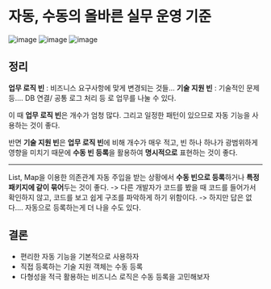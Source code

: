 # 자동, 수동의 올바른 실무 운영 기준

![image](https://user-images.githubusercontent.com/39082893/107878593-27f17a80-6f17-11eb-9c9d-b3c8e5192207.png)
![image](https://user-images.githubusercontent.com/39082893/107878598-317ae280-6f17-11eb-9d77-4d03d3b3942e.png)
![image](https://user-images.githubusercontent.com/39082893/107878606-3dff3b00-6f17-11eb-8bbc-a9a91c37a740.png)

## 정리

**업무 로직 빈** : 비즈니스 요구사항에 맞게 변경되는 것들...
**기술 지원 빈** : 기술적인 문제 등.... DB 연결/ 공통 로그 처리 등
로 업무를 나눌 수 있다.

이 때 **업무 로직 빈**은 개수가 엄청 많다. 그리고 일정한 패턴이 있으므로 자동 기능을 사용하는 것이 좋다.

반면 **기술 지원 빈**은 **업무 로직 빈**에 비해 개수가 매우 적고, 빈 하나 하나가 광범위하게 영향을 미치기 때문에 **수동 빈 등록**을 활용하여 **명시적으로** 표현하는 것이 좋다.

---

List, Map을 이용한 의존관계 자동 주입을 받는 상황에서 **수동 빈으로 등록**하거나 **특정 패키지에 같이 묶어**두는 것이 좋다.
-> 다른 개발자가 코드를 봤을 때 코드를 들어가서 확인하지 않고, 코드를 보고 쉽게 구조를 파악하게 하기 위함이다.
-> 하지만 답은 없다.... 자동으로 등록하는게 더 나을 수도 있다.

## 결론 

* 편리한 자동 기능을 기본적으로 사용하자
* 직접 등록하는 기술 지원 객체는 수동 등록
* 다형성을 적극 활용하는 비즈니스 로직은 수동 등록을 고민해보자






